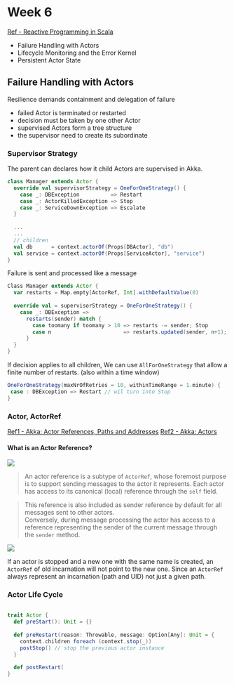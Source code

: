 # Week 6

[Ref - Reactive Programming in Scala](https://class.coursera.org/reactive-002/)

- Failure Handling with Actors
- Lifecycle Monitoring and the Error Kernel
- Persistent Actor State

## Failure Handling with Actors

Resilience demands containment and delegation of failure

- failed Actor is terminated or restarted 
- decision must be taken by one other Actor
- supervised Actors form a tree structure
- the supervisor need to create its subordinate

### Supervisor Strategy

The parent can declares how it child Actors are supervised in Akka.

```scala
class Manager extends Actor {
  override val supervisorStrategy = OneForOneStrategy() {
    case _: DBException          => Restart
    case _: ActorKilledException => Stop
    case _: ServiceDownException => Escalate
  } 
 
  ...
  ...
  // children
  val db      = context.actorOf(Props[DBActor], "db")
  val service = context.actorOf(Props[ServiceActor], "service")
}
```

Failure is sent and processed like a message

```scala
Class Manager extends Actor {
  var restarts = Map.empty[ActorRef, Int].withDefaultValue(0)
  
  override val = supervisorStrategy = OneForOneStrategy() {
    case _: DBException => 
      restarts(sender) match {
        case toomany if toomany > 10 => restarts -= sender; Stop
        case n                       => restarts.updated(sender, n+1); Restart 
      }
  }
}
```

If decision applies to all children, 
We can use `AllForOneStrategy` that allow a finite number of restarts. 
(also within a time window)

```scala
OneForOneStrategy(maxNrOfRetries = 10, withinTimeRange = 1.minute) {
 case : DBException => Restart // wil turn into Stop
}
```

### Actor, ActorRef

[Ref1 - Akka: Actor References, Paths and Addresses](http://doc.akka.io/docs/akka/snapshot/general/addressing.html)
[Ref2 - Akka: Actors](http://doc.akka.io/docs/akka/current/scala/actors.html)

#### What is an Actor Reference?

![](http://doc.akka.io/docs/akka/snapshot/_images/ActorPath.png)

> An actor reference is a subtype of `ActorRef`, whose foremost purpose is to support sending 
messages to the actor it represents. Each actor has access to its canonical (local) reference 
through the `self` field.

> This reference is also included as sender reference by default for all messages sent to other actors.  
Conversely, during message processing the actor has access to a reference representing the sender of the current 
message through the `sender` method.

![](http://doc.akka.io/docs/akka/current/_images/actor_lifecycle1.png)

If an actor is stopped and a new one with the same name is created, 
an `ActorRef` of old incarnation will not point to the new one. 
Since an `ActorRef` always represent an incarnation (path and UID) not just a given path.

### Actor Life Cycle


![]()

```scala
trait Actor {
  def preStart(): Unit = {}
  
  def preRestart(reason: Throwable, message: Option[Any]: Unit = {
    context.children foreach (context.stop(_))
    postStop() // stop the previous actor instance 
  }
  
  def postRestart(
}
```







